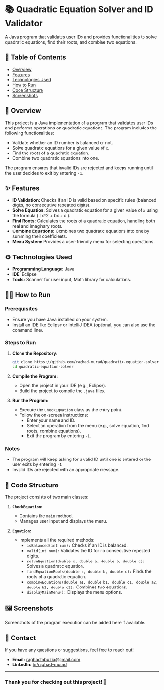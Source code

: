# 📚 Quadratic Equation Solver and ID Validator

A Java program that validates user IDs and provides functionalities to solve quadratic equations, find their roots, and combine two equations.

## 📑 Table of Contents
- [Overview](#overview)
- [Features](#features)
- [Technologies Used](#technologies-used)
- [How to Run](#how-to-run)
- [Code Structure](#code-structure)
- [Screenshots](#screenshots)

## 🌟 Overview

This project is a Java implementation of a program that validates user IDs and performs operations on quadratic equations. The program includes the following functionalities:
- Validate whether an ID number is balanced or not.
- Solve quadratic equations for a given value of `x`.
- Find the roots of a quadratic equation.
- Combine two quadratic equations into one.

The program ensures that invalid IDs are rejected and keeps running until the user decides to exit by entering `-1`.

## ✨ Features

- **ID Validation:** Checks if an ID is valid based on specific rules (balanced digits, no consecutive repeated digits).
- **Solve Equation:** Solves a quadratic equation for a given value of `x` using the formula \( ax^2 + bx + c \).
- **Find Roots:** Calculates the roots of a quadratic equation, handling both real and imaginary roots.
- **Combine Equations:** Combines two quadratic equations into one by summing their coefficients.
- **Menu System:** Provides a user-friendly menu for selecting operations.

## ⚙️ Technologies Used

- **Programming Language:** Java
- **IDE:** Eclipse
- **Tools:** Scanner for user input, Math library for calculations.

## 🏃‍♀️ How to Run

### Prerequisites
- Ensure you have Java installed on your system.
- Install an IDE like Eclipse or IntelliJ IDEA (optional, you can also use the command line).

### Steps to Run

1. **Clone the Repository:**
   ```bash
   git clone https://github.com/raghad-murad/quadratic-equation-solver.git
   cd quadratic-equation-solver
   ```

2. **Compile the Program:**
   - Open the project in your IDE (e.g., Eclipse).
   - Build the project to compile the `.java` files.

3. **Run the Program:**
   - Execute the `CheckEquation` class as the entry point.
   - Follow the on-screen instructions:
     - Enter your name and ID.
     - Select an operation from the menu (e.g., solve equation, find roots, combine equations).
     - Exit the program by entering `-1`.

### Notes
- The program will keep asking for a valid ID until one is entered or the user exits by entering `-1`.
- Invalid IDs are rejected with an appropriate message.

## 🧩 Code Structure

The project consists of two main classes:

1. **`CheckEquation`:**
   - Contains the `main` method.
   - Manages user input and displays the menu.

2. **`Equation`:**
   - Implements all the required methods:
     - `isBalanced(int num):` Checks if an ID is balanced.
     - `valid(int num):` Validates the ID for no consecutive repeated digits.
     - `solveEquation(double x, double a, double b, double c):` Solves a quadratic equation.
     - `findEquationRoots(double a, double b, double c):` Finds the roots of a quadratic equation.
     - `combineEquations(double a1, double b1, double c1, double a2, double b2, double c2):` Combines two equations.
     - `displayMainMenu():` Displays the menu options.

## 🖼 Screenshots

Screenshots of the program execution can be added here if available.

## 🤝 Contact

If you have any questions or suggestions, feel free to reach out!

- **Email:** raghadmbuzia@gmail.com
- **LinkedIn:** [in/raghad-murad](http://linkedin.com/in/raghad-murad-02690433a)

---

### Thank you for checking out this project! 🚀